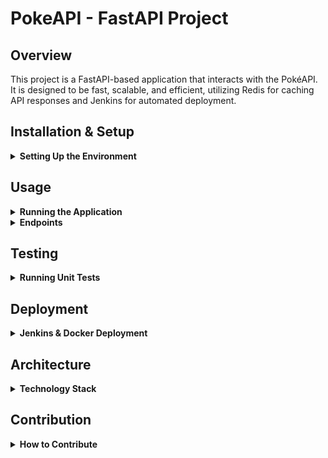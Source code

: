 # PokeAPI - FastAPI Project

## Overview

This project is a FastAPI-based application that interacts with the PokéAPI. It is designed to be fast, scalable, and efficient, utilizing Redis for caching API responses and Jenkins for automated deployment.

## Installation & Setup

<details>
  <summary><b>Setting Up the Environment</b></summary>

1. **Clone the repository:**
   ```bash
   git clone https://github.com/Jillazquez/pokeApi.git
   cd pokeApi
   ```

2. **Create and activate a virtual environment:**
   ```bash
   python3 -m venv venv
   source venv/bin/activate  # On Windows: `venv\Scripts\activate`
   ```

3. **Install dependencies:**
   ```bash
   pip install -r requirements.txt
   ```
</details>

## Usage

<details>
  <summary><b>Running the Application</b></summary>

To start the application, run:
```bash
uvicorn main:app --host 0.0.0.0 --port 8000 --reload
```
The API will be available at `http://localhost:8000`.
</details>

<details>
  <summary><b>Endpoints</b></summary>

- `GET /pokemon/{name}` - Fetches Pokémon data.
- `GET /cached-pokemon/{name}` - Fetches Pokémon data with Redis caching.
</details>

## Testing

<details>
  <summary><b>Running Unit Tests</b></summary>

This project uses `pytest` for testing. To run the tests, execute:
```bash
pytest tests/
```
</details>

## Deployment

<details>
  <summary><b>Jenkins & Docker Deployment</b></summary>

The application is deployed using Jenkins, which manages two containers:

- **Application Container** - Runs the FastAPI application.
- **Redis Container** - Stores cached responses.

To build and deploy, use Jenkins with a `Dockerfile` and `docker-compose.yml`.
</details>

## Architecture

<details>
  <summary><b>Technology Stack</b></summary>

- **FastAPI** - High-performance Python web framework.
- **Redis** - Used for caching API responses.
- **Pytest** - Testing framework.
- **Jenkins** - Continuous integration and deployment.
</details>

## Contribution

<details>
  <summary><b>How to Contribute</b></summary>

1. Fork the repository.
2. Create a new branch:
   ```bash
   git checkout -b feature/new-feature
   ```
3. Commit your changes:
   ```bash
   git commit -m "Description of changes"
   ```
4. Push the changes:
   ```bash
   git push origin feature/new-feature
   ```
5. Open a Pull Request.
</details>